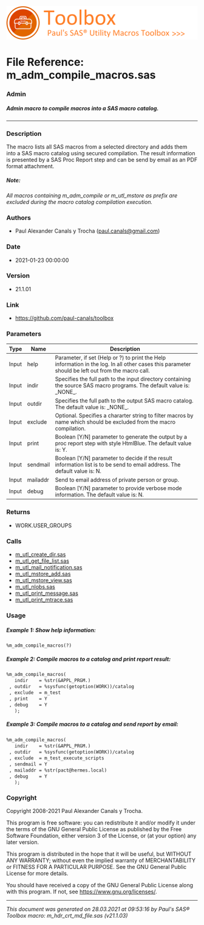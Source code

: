 ![../misc/images/doc_banner.png](../misc/images/doc_banner.png)
# 
# File Reference: m_adm_compile_macros.sas

### Admin

##### Admin macro to compile macros into a SAS macro catalog.

***

### Description
The macro lists all SAS macros from a selected directory and adds them into a SAS macro catalog using secured compilation. The result information is presented by a SAS Proc Report step and can be send by email as an PDF format attachment.

##### *Note:*
*All macros containing m_adm_compile or m_utl_mstore as prefix are excluded during the macro catalog compilation execution.*

### Authors
* Paul Alexander Canals y Trocha (paul.canals@gmail.com)

### Date
* 2021-01-23 00:00:00

### Version
* 21.1.01

### Link
* https://github.com/paul-canals/toolbox

### Parameters
| Type | Name | Description |
| ---- | ---- | ----------- |
| Input | help | Parameter, if set (Help or ?) to print the Help information in the log. In all other cases this parameter should be left out from the macro call. |
| Input | indir | Specifies the full path to the input directory containing the source SAS macro programs. The default value is: \_NONE\_. |
| Input | outdir | Specifies the full path to the output SAS macro catalog. The default value is: \_NONE\_. |
| Input | exclude | Optional. Specifies a chararter string to filter macros by name which should be excluded from the macro compilation. |
| Input | print | Boolean [Y/N] parameter to generate the output by a proc report step with style HtmlBlue. The default value is: Y. |
| Input | sendmail | Boolean [Y/N] parameter to decide if the result information list is to be send to email address. The default value is: N. |
| Input | mailaddr | Send to email address of private person or group. |
| Input | debug | Boolean [Y/N] parameter to provide verbose mode information. The default value is: N. |

### Returns
* WORK.USER_GROUPS

### Calls
* [m_utl_create_dir.sas](m_utl_create_dir.md)
* [m_utl_get_file_list.sas](m_utl_get_file_list.md)
* [m_utl_mail_notification.sas](m_utl_mail_notification.md)
* [m_utl_mstore_add.sas](m_utl_mstore_add.md)
* [m_utl_mstore_view.sas](m_utl_mstore_view.md)
* [m_utl_nlobs.sas](m_utl_nlobs.md)
* [m_utl_print_message.sas](m_utl_print_message.md)
* [m_utl_print_mtrace.sas](m_utl_print_mtrace.md)

### Usage

##### Example 1: Show help information:
```sas
%m_adm_compile_macros(?)
```

##### Example 2: Compile macros to a catalog and print report result:
```sas
%m_adm_compile_macros(
   indir    = %str(&APPL_PRGM.)
 , outdir   = %sysfunc(getoption(WORK))/catalog
 , exclude  = m_test
 , print    = Y
 , debug    = Y
   );
```

##### Example 3: Compile macros to a catalog and send report by email:
```sas
%m_adm_compile_macros(
   indir    = %str(&APPL_PRGM.)
 , outdir   = %sysfunc(getoption(WORK))/catalog
 , exclude  = m_test_execute_scripts
 , sendmail = Y
 , mailaddr = %str(pact@hermes.local)
 , debug    = Y
   );
```

### Copyright
Copyright 2008-2021 Paul Alexander Canals y Trocha. 
 
This program is free software: you can redistribute it and/or modify 
it under the terms of the GNU General Public License as published by 
the Free Software Foundation, either version 3 of the License, or 
(at your option) any later version. 
 
This program is distributed in the hope that it will be useful, 
but WITHOUT ANY WARRANTY; without even the implied warranty of 
MERCHANTABILITY or FITNESS FOR A PARTICULAR PURPOSE. See the 
GNU General Public License for more details. 
 
You should have received a copy of the GNU General Public License 
along with this program. If not, see <https://www.gnu.org/licenses/>. 


***
*This document was generated on 28.03.2021 at 09:53:16  by Paul's SAS&reg; Toolbox macro: m_hdr_crt_md_file.sas (v21.1.03)*
